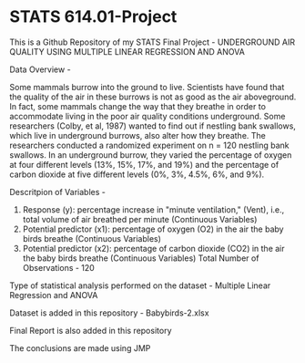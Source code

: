 # STATS 614.01-Project

This is a Github Repository of my STATS Final Project - 
UNDERGROUND AIR QUALITY USING MULTIPLE LINEAR REGRESSION AND ANOVA 

Data Overview - 

Some mammals burrow into the ground to live. Scientists have found that the quality of the air in these burrows is not as good as the air aboveground. In fact, some mammals change the way that they breathe in order to accommodate living in the poor air quality conditions underground.
Some researchers (Colby, et al, 1987) wanted to find out if nestling bank swallows, which live in underground burrows, also alter how they breathe. The researchers conducted a randomized experiment on n = 120 nestling bank swallows. In an underground burrow, they varied the percentage of oxygen at four different levels (13%, 15%, 17%, and 19%) and the percentage of carbon dioxide at five different levels (0%, 3%, 4.5%, 6%, and 9%).

Descritpion of Variables - 

1. Response (y): percentage increase in "minute ventilation," (Vent), i.e., total volume of air breathed per minute (Continuous Variables)
2. Potential predictor (x1): percentage of oxygen (O2) in the air the baby birds breathe (Continuous Variables)
3. Potential predictor (x2): percentage of carbon dioxide (CO2) in the air the baby birds breathe (Continuous Variables)
Total Number of Observations - 120

Type of statistical analysis performed on the dataset - Multiple Linear Regression and ANOVA

Dataset is added in this repository - Babybirds-2.xlsx

Final Report is also added in this repository

The conclusions are made using JMP 
